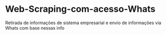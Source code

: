 # Web-Scraping-com-acesso-Whats
Retirada de informações de sistema empresarial e envio de informações via Whats com base nessas info
